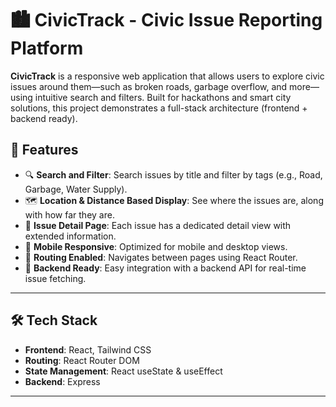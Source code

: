 # 🏙️ CivicTrack - Civic Issue Reporting Platform

**CivicTrack** is a responsive web application that allows users to explore civic issues around them—such as broken roads, garbage overflow, and more—using intuitive search and filters. Built for hackathons and smart city solutions, this project demonstrates a full-stack architecture (frontend + backend ready).



## 🚀 Features

- 🔍 **Search and Filter**: Search issues by title and filter by tags (e.g., Road, Garbage, Water Supply).
- 🗺️ **Location & Distance Based Display**: See where the issues are, along with how far they are.
- 📄 **Issue Detail Page**: Each issue has a dedicated detail view with extended information.
- 📱 **Mobile Responsive**: Optimized for mobile and desktop views.
- 🔗 **Routing Enabled**: Navigates between pages using React Router.
- 🔌 **Backend Ready**: Easy integration with a backend API for real-time issue fetching.

---

## 🛠️ Tech Stack

- **Frontend**: React, Tailwind CSS
- **Routing**: React Router DOM
- **State Management**: React useState & useEffect
- **Backend**: Express 

---




